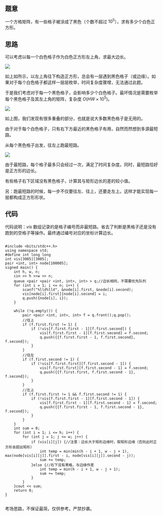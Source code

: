 ## 题意

一个方格矩阵，有一些格子被涂成了黑色（个数不超过 $10^5$），求有多少个白色正方形。

## 思路

可以考虑以每一个白色格子作为白色正方形左上角，求最大边长。

![](https://cdn.luogu.com.cn/upload/image_hosting/zl0uva13.png)

如上如所示，以左上角往下构造正方形，总会有一层遇到黑色格子（或边缘）。如果对于每个白色格子都这样一层层枚举，时间复杂度骤增，无法通过此题。

于是我们考虑对于每一个黑色格子，会影响多少个白色格子。最坏情况是需要枚举每个黑色格子及其左上角的矩阵，复杂度 $O(HW\times 10^5)$。

![](https://cdn.luogu.com.cn/upload/image_hosting/4098imne.png)

如上图，我们发现有很多重叠的部分，也就是说大多数黑色格子是无用的。

由于对于每个白色格子，只有右下方最近的黑色格子有用，自然而然想到多源最短路。

从每个黑色格子出发，往左上跑最短路。

![](https://cdn.luogu.com.cn/upload/image_hosting/iiu4zhkn.png)

由于最短路，每个格子最多只会经过一次，满足了时间复杂度。同时，最短路恰好是正方形的边长。

有些格子右下区域没有黑色格子，计算其与矩形边长的差的较小值。

另：跑最短路的时候，每一步不仅要往左、往上，还要走左上。这样才能实现每一层都构成正方形形状。

## 代码

代码说明：$vis$ 数组记录的是格子编号而非最短路。省去了判断是黑格子还是没有跑到的空格子等操作。最终通过编号对应的坐标计算边长。


```

#include <bits/stdc++.h>
using namespace std;
#define int long long
int vis[3005][3005];
pair <int, int> node[100005];
signed main() {
	int h, w, n;
	cin >> h >>w >> n;
	queue <pair <pair <int, int>, int> > q;//边长相同，不需要优先队列
	for (int i = 1; i <= n; i++) {
		scanf("%lld%lld", &node[i].first, &node[i].second);
		vis[node[i].first][node[i].second] = i;
		q.push({node[i], i});
	}
	
	while (!q.empty()) {
		pair <pair <int, int>, int> f = q.front();q.pop();
		//往上
		if (f.first.first != 1) {
			if (!vis[f.first.first - 1][f.first.second]) {
				vis[f.first.first - 1][f.first.second] = f.second;
				q.push({{f.first.first - 1, f.first.second}, f.second});
			}
		}
		//往左
		if (f.first.second != 1) {
			if (!vis[f.first.first][f.first.second - 1]) {
				vis[f.first.first][f.first.second - 1] = f.second;
				q.push({{f.first.first, f.first.second - 1}, f.second});
			}
		}
		//左上
		if (f.first.first != 1 && f.first.second != 1) {
			if (!vis[f.first.first - 1][f.first.second - 1]) {
				vis[f.first.first - 1][f.first.second - 1] = f.second;
				q.push({{f.first.first - 1, f.first.second - 1}, f.second});
			}
		}
	}
	int sum = 0;
	for (int i = 1; i <= h; i++) {
		for (int j = 1; j <= w; j++) {
			if (vis[i][j]) {//注意：边长大于矩形边缘时，取矩形边缘（否则此时正方形会超出矩形）
				int temp = min(min(h - i + 1, w - j + 1), max(node[vis[i][j]].first - i, node[vis[i][j]].second - j));
				sum += temp;
			}else {//右下没有黑格，与边缘作差
				int temp = min(h - i + 1, w - j + 1);
				sum += temp;
			}
		}
	}cout << sum;
	return 0;
}


```

考场思路，不保证最简，仅供参考。严禁抄袭。